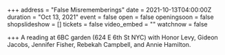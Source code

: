 +++
address = "False Misrememberings"
date = 2021-10-13T04:00:00Z
duration = "Oct 13, 2021"
event = false
open = false
openingsoon = false
shopslideshow = []
tickets = false
video_embed = ""
watchnow = false

+++
A reading at 6BC garden (624 E 6th St NYC) with Honor Levy, Gideon Jacobs, Jennifer Fisher, Rebekah Campbell, and Annie Hamilton.